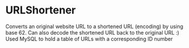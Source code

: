 # URLShortener
Converts an original website URL to a shortened URL (encoding) by using base 62. Can also decode the shortened URL back to the original URL :) Used MySQL to hold a table of URLs with a corresponding ID number
